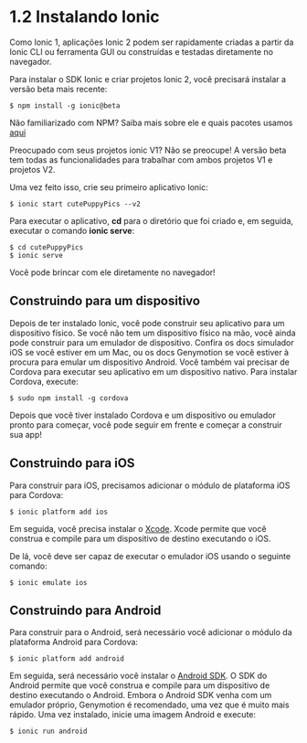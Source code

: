 # 1.2 Instalando Ionic
 
Como Ionic 1, aplicações Ionic 2 podem ser rapidamente criadas a partir da Ionic CLI ou ferramenta GUI ou construídas e testadas diretamente no navegador.
 
Para instalar o SDK Ionic e criar projetos Ionic 2, você precisará instalar a versão beta mais recente:
```
$ npm install -g ionic@beta
```    
     
Não familiarizado com NPM? Saiba mais sobre ele e quais pacotes usamos [aqui](chapters/07-recursos/07e-using-npm.md) 
    
Preocupado com seus projetos ionic V1? Não se preocupe! A versão beta tem todas as funcionalidades para trabalhar com ambos projetos V1 e projetos V2.

Uma vez feito isso, crie seu primeiro aplicativo Ionic:
```
$ ionic start cutePuppyPics --v2
```

Para executar o aplicativo, **cd** para o diretório que foi criado e, em seguida, executar o comando **ionic serve**:
```
$ cd cutePuppyPics
$ ionic serve
```
    
Você pode brincar com ele diretamente no navegador!

## Construindo para um dispositivo

Depois de ter instalado Ionic, você pode construir seu aplicativo para um dispositivo físico. Se você não tem um dispositivo físico na mão, você ainda pode construir para um emulador de dispositivo. Confira os docs simulador iOS se você estiver em um Mac, ou os docs Genymotion se você estiver à procura para emular um dispositivo Android. Você também vai precisar de Cordova para executar seu aplicativo em um dispositivo nativo. Para instalar Cordova, execute:
```
$ sudo npm install -g cordova
```
    
Depois que você tiver instalado Cordova e um dispositivo ou emulador pronto para começar, você pode seguir em frente e começar a construir sua app!

## Construindo para iOS

Para construir para iOS, precisamos adicionar o módulo de plataforma iOS para Cordova:
```
$ ionic platform add ios
```
    
Em seguida, você precisa instalar o [Xcode](ionic2-docs/glossario.md). Xcode permite que você construa e compile para um dispositivo de destino executando o iOS.

De lá, você deve ser capaz de executar o emulador iOS usando o seguinte comando:
```
$ ionic emulate ios
```

## Construindo para Android

Para construir para o Android, será necessário você adicionar o módulo da plataforma Android para Cordova:
```
$ ionic platform add android
```

Em seguida, será necessário você instalar o [Android SDK](ionic2-docs/glossario.md). O SDK do Android permite que você construa e compile para um dispositivo de destino executando o Android. Embora o Android SDK venha com um emulador próprio, Genymotion é recomendado, uma vez que é muito mais rápido. Uma vez instalado, inicie uma imagem Android e execute:
```
$ ionic run android
```  
